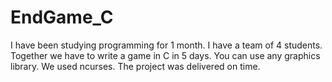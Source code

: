 # EndGame_C
I have been studying programming for 1 month. I have a team of 4 students. Together we have to write a game in C in 5 days. You can use any graphics library. We used ncurses. The project was delivered on time.
